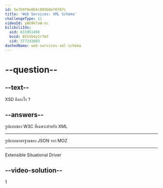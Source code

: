 ```yaml
---
id: 5e7b9f0e0b6c005b0e76f07c
title: 'Web Services: XML Schema'
challengeType: 11
videoId: yWU9kTxW-nc
bilibiliIds:
  aid: 631951466
  bvid: BV1Vb4y1r7m7
  cid: 377332603
dashedName: web-services-xml-schema
---
```


# --question--

## --text--

XSD คืออะไร ?

## --answers--

รูปแบบของ W3C ที่เฉพาะสำหรับ XML

---

รูปแบบมาตรฐานของ JSON จาก MOZ

---

Extensible Situational Driver

## --video-solution--

1
